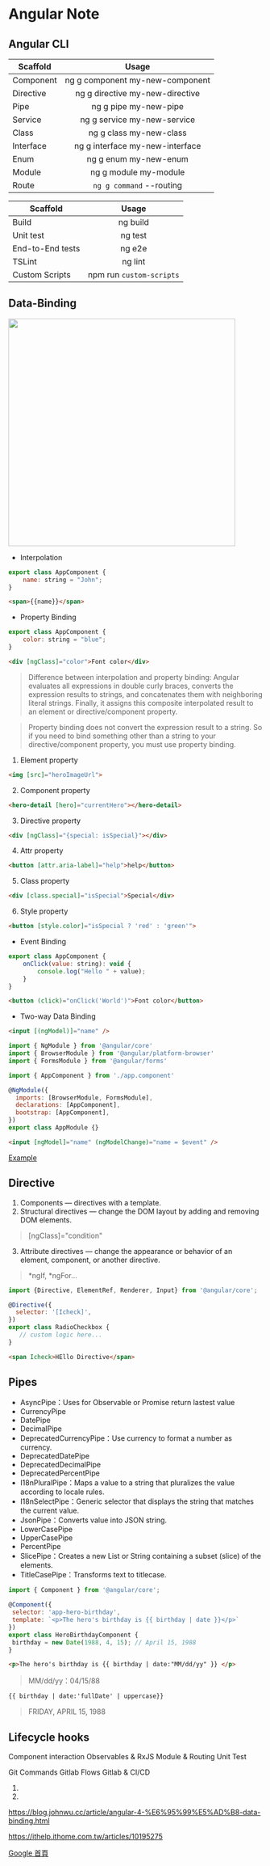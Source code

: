 # Angular Note
## Angular CLI

| Scaffold      | Usage                              | 
| ------------- |:----------------------------------:| 
| Component     | ng g component my-new-component    | 
| Directive     | ng g directive my-new-directive    | 
| Pipe          | ng g pipe my-new-pipe              | 
| Service       | ng g service my-new-service        | 
| Class         | ng g class my-new-class            | 
| Interface     | ng g interface my-new-interface    | 
| Enum          | ng g enum my-new-enum              | 
| Module        | ng g module my-module              |
| Route         | `ng g command` --routing           |

| Scaffold         | Usage                    | 
| ---------------- |:------------------------:| 
| Build            | ng build                 | 
| Unit test        | ng test                  | 
| End-to-End tests | ng e2e                   | 
| TSLint           | ng lint                  | 
| Custom Scripts   | npm run `custom-scripts` | 

## Data-Binding

<img src="https://blog.johnwu.cc/images/a/196.png" width="450" />

- Interpolation

```javascript
export class AppComponent {
    name: string = "John";
}
```
```html
<span>{{name}}</span>
```

- Property Binding

```javascript
export class AppComponent {
    color: string = "blue";
}
```
```html
<div [ngClass]="color">Font color</div>
```

> Difference between interpolation and property binding: Angular evaluates all expressions in double curly braces, converts the expression results to strings, and concatenates them with neighboring literal strings. Finally, it assigns this composite interpolated result to an element or directive/component property.

> Property binding does not convert the expression result to a string. So if you need to bind something other than a string to your directive/component property, you must use property binding.


1. Element property
```html
<img [src]="heroImageUrl">
```
2. Component property
```html
<hero-detail [hero]="currentHero"></hero-detail>
```
3. Directive property
```html
<div [ngClass]="{special: isSpecial}"></div>
```
4. Attr property
```html
<button [attr.aria-label]="help">help</button>
```
5. Class property
```html
<div [class.special]="isSpecial">Special</div>
```
6. Style property
```html
<button [style.color]="isSpecial ? 'red' : 'green'">
```

- Event Binding

```javascript
export class AppComponent {
    onClick(value: string): void {
        console.log("Hello " + value);
    }
}
```
```html
<button (click)="onClick('World')">Font color</button>
```
- Two-way Data Binding
```html
<input [(ngModel)]="name" />
```
```javascript
import { NgModule } from '@angular/core'
import { BrowserModule } from '@angular/platform-browser'
import { FormsModule } from '@angular/forms'

import { AppComponent } from './app.component'

@NgModule({
  imports: [BrowserModule, FormsModule],
  declarations: [AppComponent],
  bootstrap: [AppComponent],
})
export class AppModule {}
```
```html
<input [ngModel]="name" (ngModelChange)="name = $event" />
```
[Example](https://blog.johnwu.cc/images/a/196.gif)

## Directive
1. Components — directives with a template.
2. Structural directives — change the DOM layout by adding and removing DOM elements.
> [ngClass]="condition"
3. Attribute directives — change the appearance or behavior of an element, component, or another directive.
> *ngIf, *ngFor…

```javascript
import {Directive, ElementRef, Renderer, Input} from '@angular/core';

@Directive({
  selector: '[Icheck]',
})
export class RadioCheckbox {
   // custom logic here...
}
```
```html
<span Icheck>HEllo Directive</span>
```

## Pipes




 - AsyncPipe：Uses for Observable or Promise return lastest value
 - CurrencyPipe
 - DatePipe
 - DecimalPipe
 - DeprecatedCurrencyPipe：Use currency to format a number as currency.
 - DeprecatedDatePipe
 - DeprecatedDecimalPipe
 - DeprecatedPercentPipe
 - I18nPluralPipe：Maps a value to a string that pluralizes the value according to locale rules.
 - I18nSelectPipe：Generic selector that displays the string that matches the current value.
 - JsonPipe：Converts value into JSON string.
 - LowerCasePipe
 - UpperCasePipe
 - PercentPipe
 - SlicePipe：Creates a new List or String containing a subset (slice) of the elements.
 - TitleCasePipe：Transforms text to titlecase.

 
 ```javascript
import { Component } from '@angular/core';

@Component({
  selector: 'app-hero-birthday',
  template: `<p>The hero's birthday is {{ birthday | date }}</p>`
})
export class HeroBirthdayComponent {
  birthday = new Date(1988, 4, 15); // April 15, 1988
}
 ```
 ```html
 <p>The hero's birthday is {{ birthday | date:"MM/dd/yy" }} </p>
 ```
> MM/dd/yy：04/15/88
```html
{{ birthday | date:'fullDate' | uppercase}}
```
> FRIDAY, APRIL 15, 1988

## Lifecycle hooks

Component interaction
Observables & RxJS
Module & Routing
Unit Test 

Git Commands
Gitlab Flows
Gitlab & CI/CD

1.  
2.

https://blog.johnwu.cc/article/angular-4-%E6%95%99%E5%AD%B8-data-binding.html

https://ithelp.ithome.com.tw/articles/10195275

[Google 首頁](https://google.com.tw)
